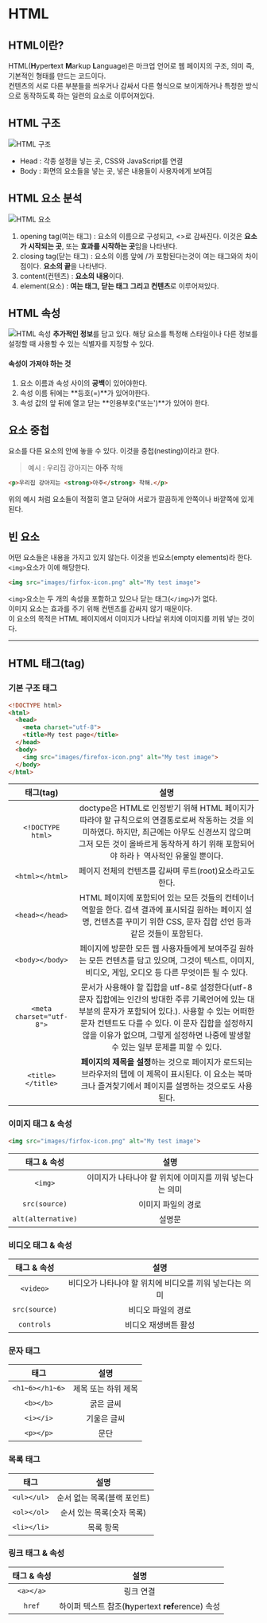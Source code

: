 # HTML
## HTML이란?
HTML(**H**yper**t**ext **M**arkup **L**anguage)은 마크업 언어로 웹 페이지의 구조, 의미 즉, 기본적인 형태를 만드는 코드이다.  
컨텐츠의 서로 다른 부분들을 씌우거나 감싸서 다른 형식으로 보이게하거나 특정한 방식으로 동작하도록 하는 일련의 요소로 이루어져있다.
  
## HTML 구조
![HTML 구조](https://blogfiles.pstatic.net/MjAyMTA5MTJfMTY4/MDAxNjMxNDI1MzM0NjE1.Zqp3D87NuuK_Knw1XIj112scin7uwjGmwv-f3JLH7OIg.RZQlnaQSvZ5BE7e0YxCyaNR0lbNcTCiyXmUyIkWYS84g.PNG.chlwnstjr94/image.png)
- Head : 각종 설정을 넣는 곳, CSS와 JavaScript를 연결
- Body : 화면의 요소들을 넣는 곳, 넣은 내용들이 사용자에게 보여짐
  
## HTML 요소 분석
![HTML 요소](https://mdn.mozillademos.org/files/9347/grumpy-cat-small.png)
1. opening tag(여는 태그) : 요소의 이름으로 구성되고, <>로 감싸진다. 이것은 **요소가 시작되는 곳**, 또는 **효과를 시작하는 곳**임을 나타낸다.
2. closing tag(닫는 태그) : 요소의 이름 앞에 /가 포함된다는것이 여는 태그와의 차이점이다. **요소의 끝**을 나타낸다.
3. content(컨텐츠) : **요소의 내용**이다.
4. element(요소) : **여는 태그, 닫는 태그 그리고 컨텐츠**로 이루어져있다.
  
## HTML 속성
![HTML 속성](https://mdn.mozillademos.org/files/9345/grumpy-cat-attribute-small.png)
**추가적인 정보**를 담고 있다. 해당 요소를 특정해 스타일이나 다른 정보를 설정할 때 사용할 수 있는 식별자를 지정할 수 있다.
#### 속성이 가져야 하는 것
1. 요소 이름과 속성 사이의 **공백**이 있어야한다.
2. 속성 이름 뒤에는 **등호(=)**가 있어야한다.
3. 속성 값의 앞 뒤에 열고 닫는 **인용부호("또는')**가 있어야 한다.
  
## 요소 중첩
요소를 다른 요소의 안에 놓을 수 있다. 이것을 중첩(nesting)이라고 한다.
> 예시 : 우리집 강아지는 **아주** 착해
```html
<p>우리집 강아지는 <strong>아주</strong> 착해.</p>
``` 
위의 예시 처럼 요소들이 적절히 열고 닫혀야 서로가 깔끔하게 안쪽이나 바깥쪽에 있게 된다.
  
## 빈 요소
어떤 요소들은 내용을 가지고 있지 않는다. 이것을 빈요소(empty elements)라 한다.
`<img>`요소가 이에 해당한다.
```html
<img src="images/firfox-icon.png" alt="My test image">
```
`<img>`요소는 두 개의 속성을 포함하고 있으나 닫는 태그(`</img>`)가 없다.  
이미지 요소는 효과를 주기 위해 컨텐츠를 감싸지 않기 때문이다.  
이 요소의 목적은 HTML 페이지에서 이미지가 나타날 위치에 이미지를 끼워 넣는 것이다.
  
---
## HTML 태그(tag)
### 기본 구조 태그
```html
<!DOCTYPE html>
<html>
  <head>
    <meta charset="utf-8">
    <title>My test page</title>
  </head>
  <body>
    <img src="images/firefox-icon.png" alt="My test image">
  </body>
</html>
```
|태그(tag)|설명|
|:--:|:--:|
|`<!DOCTYPE html>`|doctype은 HTML로 인정받기 위해 HTML 페이지가 따라야 할 규칙으로의 연결통로로써 작동하는 것을 의미하였다. 하지만, 최근에는 아무도 신경쓰지 않으며 그저 모든 것이 올바르게 동작하게 하기 위해 포함되어야 하라ㅏ 역사적인 유물일 뿐이다.
|`<html></html>`|페이지 전체의 컨텐츠를 감싸며 루트(root)요소라고도 한다.|
|`<head></head>`|HTML 페이지에 포함되어 있는 모든 것들의 컨테이너 역할을 한다. 검색 결과에 표시되길 원하는 페이지 설명, 컨텐츠를 꾸미기 위한 CSS, 문자 집합 선언 등과 같은 것들이 포함된다.|
|`<body></body>`|페이지에 방문한 모든 웹 사용자들에게 보여주길 원하는 모든 컨텐츠를 담고 있으며, 그것이 텍스트, 이미지, 비디오, 게임, 오디오 등 다른 무엇이든 될 수 있다.|
|`<meta charset="utf-8">`|문서가 사용해야 할 집합을 utf-8로 설정한다(utf-8 문자 집합에는 인간의 방대한 주류 기록언어에 있는 대부분의 문자가 포함되어 있다.). 사용할 수 있는 어떠한 문자 컨텐트도 다를 수 있다. 이 문자 집합을 설정하지 않을 이유가 없으며, 그렇게 설정하면 나중에 발생할 수 있는 일부 문제를 피할 수 있다.| 
|`<title></title>`|**페이지의 제목을 설정**하는 것으로 페이지가 로드되는 브라우저의 탭에 이 제목이 표시된다. 이 요소는 북마크나 즐겨찾기에서 페이지를 설명하는 것으로도 사용된다.|
  
### 이미지 태그 & 속성
```html
<img src="images/firfox-icon.png" alt="My test image">
```
|태그 & 속성|설명|
|:--:|:--:|
|`<img>`|이미지가 나타나야 할 위치에 이미지를 끼워 넣는다는 의미|
|`src(source)`|이미지 파일의 경로|
|`alt(alternative)`|설명문|
  
### 비디오 태그 & 속성
|태그 & 속성|설명|
|:--:|:--:|
|`<video>`|비디오가 나타나야 할 위치에 비디오를 끼워 넣는다는 의미|
|`src(source)`|비디오 파일의 경로|
|`controls`|비디오 재생버튼 활성|
  
### 문자 태그
|태그|설명|
|:--:|:--:|
|`<h1~6></h1~6>`|제목 또는 하위 제목|
|`<b></b>`|굵은 글씨|
|`<i></i>`|기울은 글씨|
|`<p></p>`|문단|
  
### 목록 태그
|태그|설명|
|:--:|:--:|
|`<ul></ul>`|순서 없는 목록(블랙 포인트)|
|`<ol></ol>`|순서 있는 목록(숫자 목록)|
|`<li></li>`|목록 항목|
  
### 링크 태그 & 속성
|태그 & 속성|설명|
|:--:|:--:|
|`<a></a>`|링크 연결|
|`href`|하이퍼 텍스트 참조(**h**ypertext **ref**erence) 속성|